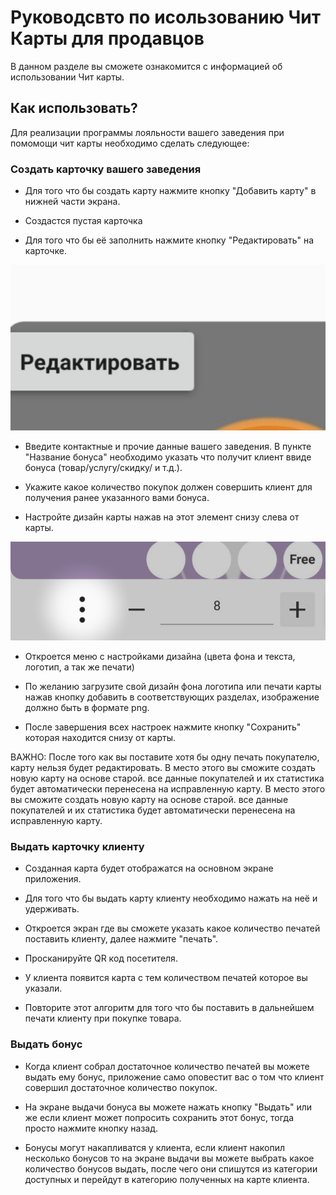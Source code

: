 # Руководсвто по исользованию Чит Карты для продавцов

В данном разделе вы сможете ознакомится с информацией об использовании Чит карты.

## Как использовать?

Для реализации программы лояльности вашего заведения при помомощи чит карты необходимо сделать следующее:

### Создать карточку вашего заведения

* Для того что бы создать карту нажмите кнопку "Добавить карту" в нижней части экрана. 

* Cоздастся пустая карточка

* Для того что бы её заполнить нажмите кнопку "Редактировать" на карточке.

![example](../src/GUI/private/resources/help/Help3.jpg)

* Введите контактные и прочие данные вашего заведения. В пункте "Название бонуса" необходимо указать что получит клиент ввиде бонуса (товар/услугу/скидку/ и т.д.).

* Укажите какое количество покупок должен совершить клиент для получения ранее указанного вами бонуса. 

* Настройте дизайн карты нажав на этот элемент снизу слева от карты. 

![example](../src/GUI/private/resources/help/Help2.jpg)

* Откроется меню с настройками дизайна (цвета фона и текста, логотип, а так же печати)

* По желанию загрузите свой дизайн фона логотипа или печати карты нажав кнопку добавить в соответствующих разделах, изображение должно быть в формате png.

* После завершения всех настроек нажмите кнопку "Сохранить" которая находится снизу от карты.

ВАЖНО: После того как вы поставите хотя бы одну печать покупателю, карту нельзя будет редактировать. В место этого вы сможите создать новую карту на основе старой. все данные покупателей и их статистика будет автоматически перенесена на исправленную карту. В место этого вы сможите создать новую карту на основе старой. все данные покупателей и их статистика будет автоматически перенесена на исправленную карту. 

### Выдать карточку клиенту

* Созданная карта будет отображатся на основном экране приложения.

* Для того что бы выдать карту клиенту необходимо нажать на неё и удерживать. 

* Откроется экран где вы сможете указать какое количество печатей поставить клиенту, далее нажмите "печать". 

* Просканируйте QR код посетителя.

* У клиента появится карта с тем количеством печатей которое вы указали. 

* Повторите этот алгоритм для того что бы поставить в дальнейшем печати клиенту при покупке товара.

### Выдать бонус

* Когда клиент собрал достаточное количество печатей вы можете выдать ему бонус, приложение само оповестит вас о том что клиент совершил достаточное количество покупок.

* На экране выдачи бонуса вы можете нажать кнопку "Выдать" или же если клиент может попросить сохранить этот бонус, тогда просто нажмите кнопку назад.

* Бонусы могут накапливатся у клиента, если клиент накопил несколько бонусов то на экране выдачи вы можете выбрать какое количество бонусов выдать, после чего они спишутся из категории доступных и перейдут в категорию полученных на карте клиента.